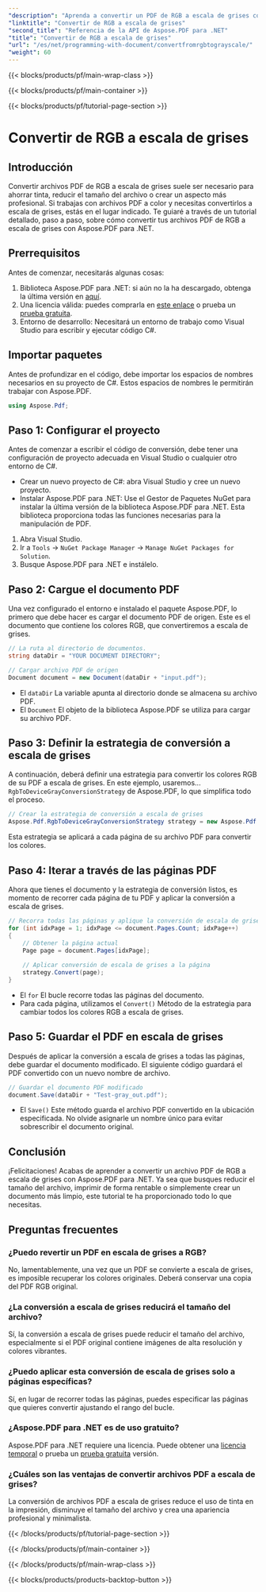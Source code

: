 ```yaml
---
"description": "Aprenda a convertir un PDF de RGB a escala de grises con Aspose.PDF para .NET. Una guía paso a paso para simplificar la conversión de color de PDF y ahorrar espacio de archivo."
"linktitle": "Convertir de RGB a escala de grises"
"second_title": "Referencia de la API de Aspose.PDF para .NET"
"title": "Convertir de RGB a escala de grises"
"url": "/es/net/programming-with-document/convertfromrgbtograyscale/"
"weight": 60
---
```


{{< blocks/products/pf/main-wrap-class >}}

{{< blocks/products/pf/main-container >}}

{{< blocks/products/pf/tutorial-page-section >}}

# Convertir de RGB a escala de grises

## Introducción

Convertir archivos PDF de RGB a escala de grises suele ser necesario para ahorrar tinta, reducir el tamaño del archivo o crear un aspecto más profesional. Si trabajas con archivos PDF a color y necesitas convertirlos a escala de grises, estás en el lugar indicado. Te guiaré a través de un tutorial detallado, paso a paso, sobre cómo convertir tus archivos PDF de RGB a escala de grises con Aspose.PDF para .NET.

## Prerrequisitos

Antes de comenzar, necesitarás algunas cosas:

1. Biblioteca Aspose.PDF para .NET: si aún no la ha descargado, obtenga la última versión en [aquí](https://releases.aspose.com/pdf/net/).
2. Una licencia válida: puedes comprarla en [este enlace](https://purchase.aspose.com/buy) o prueba un [prueba gratuita](https://releases.aspose.com/).
3. Entorno de desarrollo: Necesitará un entorno de trabajo como Visual Studio para escribir y ejecutar código C#.

## Importar paquetes

Antes de profundizar en el código, debe importar los espacios de nombres necesarios en su proyecto de C#. Estos espacios de nombres le permitirán trabajar con Aspose.PDF.

```csharp
using Aspose.Pdf;
```

## Paso 1: Configurar el proyecto

Antes de comenzar a escribir el código de conversión, debe tener una configuración de proyecto adecuada en Visual Studio o cualquier otro entorno de C#.

- Crear un nuevo proyecto de C#: abra Visual Studio y cree un nuevo proyecto.
- Instalar Aspose.PDF para .NET: Use el Gestor de Paquetes NuGet para instalar la última versión de la biblioteca Aspose.PDF para .NET. Esta biblioteca proporciona todas las funciones necesarias para la manipulación de PDF.

1. Abra Visual Studio.
2. Ir a `Tools` -> `NuGet Package Manager` -> `Manage NuGet Packages for Solution`.
3. Busque Aspose.PDF para .NET e instálelo.

## Paso 2: Cargue el documento PDF

Una vez configurado el entorno e instalado el paquete Aspose.PDF, lo primero que debe hacer es cargar el documento PDF de origen. Este es el documento que contiene los colores RGB, que convertiremos a escala de grises.

```csharp
// La ruta al directorio de documentos.
string dataDir = "YOUR DOCUMENT DIRECTORY";

// Cargar archivo PDF de origen
Document document = new Document(dataDir + "input.pdf");
```

- El `dataDir` La variable apunta al directorio donde se almacena su archivo PDF.
- El `Document` El objeto de la biblioteca Aspose.PDF se utiliza para cargar su archivo PDF.

## Paso 3: Definir la estrategia de conversión a escala de grises

A continuación, deberá definir una estrategia para convertir los colores RGB de su PDF a escala de grises. En este ejemplo, usaremos... `RgbToDeviceGrayConversionStrategy` de Aspose.PDF, lo que simplifica todo el proceso.

```csharp
// Crear la estrategia de conversión a escala de grises
Aspose.Pdf.RgbToDeviceGrayConversionStrategy strategy = new Aspose.Pdf.RgbToDeviceGrayConversionStrategy();
```

Esta estrategia se aplicará a cada página de su archivo PDF para convertir los colores.

## Paso 4: Iterar a través de las páginas PDF

Ahora que tienes el documento y la estrategia de conversión listos, es momento de recorrer cada página de tu PDF y aplicar la conversión a escala de grises. 

```csharp
// Recorra todas las páginas y aplique la conversión de escala de grises
for (int idxPage = 1; idxPage <= document.Pages.Count; idxPage++)
{
    // Obtener la página actual
    Page page = document.Pages[idxPage];
    
    // Aplicar conversión de escala de grises a la página
    strategy.Convert(page);
}
```

- El `for` El bucle recorre todas las páginas del documento.
- Para cada página, utilizamos el `Convert()` Método de la estrategia para cambiar todos los colores RGB a escala de grises.

## Paso 5: Guardar el PDF en escala de grises

Después de aplicar la conversión a escala de grises a todas las páginas, debe guardar el documento modificado. El siguiente código guardará el PDF convertido con un nuevo nombre de archivo.

```csharp
// Guardar el documento PDF modificado
document.Save(dataDir + "Test-gray_out.pdf");
```

- El `Save()` Este método guarda el archivo PDF convertido en la ubicación especificada. No olvide asignarle un nombre único para evitar sobrescribir el documento original.

## Conclusión

¡Felicitaciones! Acabas de aprender a convertir un archivo PDF de RGB a escala de grises con Aspose.PDF para .NET. Ya sea que busques reducir el tamaño del archivo, imprimir de forma rentable o simplemente crear un documento más limpio, este tutorial te ha proporcionado todo lo que necesitas.

## Preguntas frecuentes

### ¿Puedo revertir un PDF en escala de grises a RGB?

No, lamentablemente, una vez que un PDF se convierte a escala de grises, es imposible recuperar los colores originales. Deberá conservar una copia del PDF RGB original.

### ¿La conversión a escala de grises reducirá el tamaño del archivo?

Sí, la conversión a escala de grises puede reducir el tamaño del archivo, especialmente si el PDF original contiene imágenes de alta resolución y colores vibrantes.

### ¿Puedo aplicar esta conversión de escala de grises solo a páginas específicas?

Sí, en lugar de recorrer todas las páginas, puedes especificar las páginas que quieres convertir ajustando el rango del bucle.

### ¿Aspose.PDF para .NET es de uso gratuito?

Aspose.PDF para .NET requiere una licencia. Puede obtener una [licencia temporal](https://purchase.aspose.com/temporary-license/) o prueba un [prueba gratuita](https://releases.aspose.com/) versión.

### ¿Cuáles son las ventajas de convertir archivos PDF a escala de grises?

La conversión de archivos PDF a escala de grises reduce el uso de tinta en la impresión, disminuye el tamaño del archivo y crea una apariencia profesional y minimalista.

{{< /blocks/products/pf/tutorial-page-section >}}

{{< /blocks/products/pf/main-container >}}

{{< /blocks/products/pf/main-wrap-class >}}

{{< blocks/products/products-backtop-button >}}